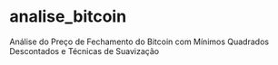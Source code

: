 # analise_bitcoin
Análise do Preço de Fechamento do Bitcoin com Mínimos Quadrados Descontados e Técnicas de Suavização
